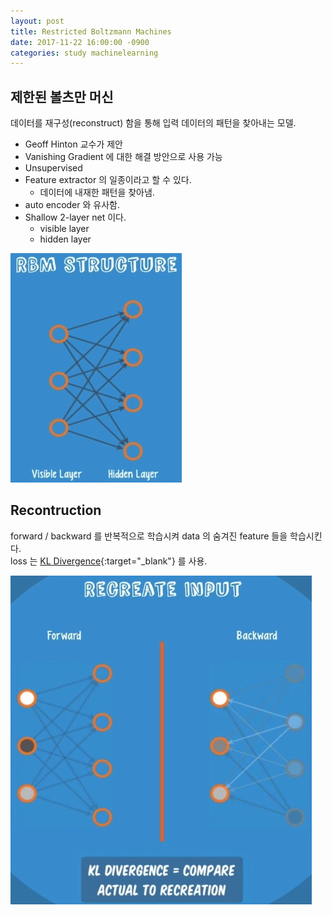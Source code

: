 ```yaml
---
layout: post
title: Restricted Boltzmann Machines
date: 2017-11-22 16:00:00 -0900
categories: study machinelearning
---
```

## 제한된 볼츠만 머신

데이터를 재구성(reconstruct) 함을 통해 입력 데이터의 패턴을 찾아내는 모델.

+ Geoff Hinton 교수가 제안
+ Vanishing Gradient 에 대한 해결 방안으로 사용 가능
+ Unsupervised
+ Feature extractor 의 일종이라고 할 수 있다.
  + 데이터에 내재한 패턴을 찾아냄.
+ auto encoder 와 유사함.
+ Shallow 2-layer net 이다.
  + visible layer
  + hidden layer

!["RBM"](/public/img/RBM_1.jpg)


## Recontruction

forward / backward 를 반복적으로 학습시켜 data 의 숨겨진 feature 들을 학습시킨다.  
loss 는 [KL Divergence]{:target="_blank"} 를 사용.

!["RBM"](/public/img/RBM_2.jpg)

[KL Divergence]: https://ko.wikipedia.org/wiki/%EC%BF%A8%EB%B0%B1-%EB%9D%BC%EC%9D%B4%EB%B8%94%EB%9F%AC_%EB%B0%9C%EC%82%B0
